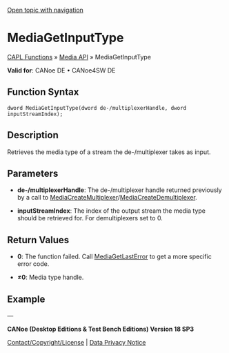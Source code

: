 [Open topic with navigation](../../../../../CANoeDEFamily.htm#Topics/CAPLFunctions/Media/Functions/CAPLfunctionMediaGetInputType.md)

# MediaGetInputType

[CAPL Functions](../../CAPLfunctions.md) » [Media API](../CAPLfunctionsMediaOverview.md) » MediaGetInputType

**Valid for**: CANoe DE • CANoe4SW DE

## Function Syntax

```
dword MediaGetInputType(dword de-/multiplexerHandle, dword inputStreamIndex);
```

## Description

Retrieves the media type of a stream the de-/multiplexer takes as input.

## Parameters

- **de-/multiplexerHandle**: The de-/multiplexer handle returned previously by a call to [MediaCreateMultiplexer](CAPLfunctionMediaCreateMultiplexer.md)/[MediaCreateDemultiplexer](CAPLfunctionMediaCreateDemultiplexer.md).

- **inputStreamIndex**: The index of the output stream the media type should be retrieved for. For demultiplexers set to 0.

## Return Values

- **0**: The function failed. Call [MediaGetLastError](CAPLfunctionMediaGetLastError.md) to get a more specific error code.

- **≠0**: Media type handle.

## Example

—

**CANoe (Desktop Editions & Test Bench Editions) Version 18 SP3**

[Contact/Copyright/License](../../../Shared/ContactCopyrightLicense.md) | [Data Privacy Notice](https://www.vector.com/int/en/company/get-info/privacy-policy/)

